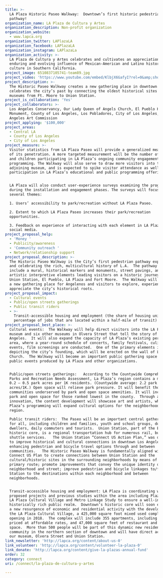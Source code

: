 ```yaml
---
title: >-
  LA Plaza Historic Paseo Walkway:  Downtown’s first historic pedestrian
  pathway!
organization_name: LA Plaza de Cultura y Artes
organization_description: Non-profit organization
organization_website:
  - www.lapca.org
organization_twitter: LAPlazaLA
organization_facebook: LAPlazaLA
organization_instagram: LAPlazaLa
organization_activity: >-
  LA Plaza de Cultura y Artes celebrates and cultivates an appreciation for the
  enduring and evolving influence of Mexican-American and Latino history, art &
  culture in Southern California.
project_image: 6510837105741-team89.jpg
project_video: 'https://www.youtube.com/embed/KlbjX6GafyI?rel=0&amp;showinfo=0'
project_description: >-
  The Historic Paseo Walkway creates a new gathering place in downtown that
  celebrates the city’s past by connecting the oldest historical sites and
  museums from Ft. Moore to Union Station.
project_is_collaboration: 'Yes'
project_collaborators: >-
  Los Angeles Conservancy, Our Lady Queen of Angels Church, El Pueblo Historic
  Monument, County of Los Angeles, Los Pobladores, City of Los Angeles, Los
  Angeles Art Commission
project_applying: '$100,000'
project_areas:
  - Central LA
  - County of Los Angeles
  - City of Los Angeles
project_measure: >-
  Visitor statistics from LA Plaza Paseo will provide a generalized measurement
  of its penetration. A more targeted measurement will be the number of adults
  and children participating in LA Plaza’s ongoing community engagement
  programming. The Walkway will also serve to draw more visitors into the
  adjoining museum, and is expected to spike visitor attendance as well as
  participation in LA Plaza’s educational and public programming offerings.


  LA Plaza will also conduct user-experience surveys examining the programming
  during the installation and engagement phases. The surveys will focus on
  several themes:

  1. Users’ accessibility to park/recreation without LA Plaza Paseo.

  2. Extent to which LA Plaza Paseo increases their park/recreation
  opportunities.

  3. Feedback on experience of interacting with each element in LA Plaza's
  social media.
project_proposal_help:
  - 'Money '
  - Publicity/awareness
  - 'Community outreach '
  - Network/relationship support
project_proposal_description: >-
  The Historic Paseo Walkway is the City’s first pedestrian pathway exploring
  and celebrating the rich, multicultural history of L.A.  The pathway will
  include a mural, historical markers and monuments, street pavings, and other
  artistic interpretive elements leading visitors on a historic journey through
  Union Station, El Pueblo, LA Plaza and Fort Moore.  The Walkway will serve as
  a new gathering place for Angelenos and visitors to explore, experience and
  appreciate the city’s historical roots.
project_proposal_impact:
  - Cultural events
  - Public/open streets gatherings
  - Public transit riders
  - >-
    Transit-accessible housing and employment (the share of housing units and
    percentage of jobs that are located within a half-mile of transit)
project_proposal_best_place: >-
  Cultural events:  The Walkway will help direct visitors into the LA Plaza
  museum and six other museums in Olvera Street that tell the story of Los
  Angeles.  It will also expand the capacity of LA Plaza’s existing performance
  area, where a year-round schedule of concerts, family festivals, culinary
  events, film screenings are conducted.  One of the primary elements is a mural
  depicting the city’s founding, which will be erected on the wall of La Placita
  Church.  The Walkway will become an important public gathering space for
  public events produced by LA Plaza and other organizations.


  Public/open streets gatherings:   According to the Countywide Comprehensive
  Parks and Recreation Needs Assessment, La Plaza’s region contains a miniscule
  0.2 – 0.5 park acres per 1K residents. (Countywide average: 2.2 park
  acres/1K.) Open space will relieve park pressure. It will benefit those
  communities underserved by park and open space amenities. It will increase
  park and open space for those ranked lowest in the county.  Through artistic
  innovation, the content development will showcase art and artists, while LA
  Plaza’s programming will expand cultural options for the neighborhood and
  region.
    
  Public transit riders:  The Paseo will be an important central gathering place
  for all, including children and families, youth and school groups, downtown
  dwellers, daily commuters and tourists.  Union Station, part of the El Pueblo
  historic core, is a regional transportation hub for numerous rail, bus and
  shuttle services.   The Union Station “Connect US Action Plan,” was developed
  to improve historical and cultural connections in downtown Los Angeles by
  enhancing pedestrian and bicycle travel options through and between
  communities.   The Historic Paseo Walkway is fundamentally aligned with the
  Connect US Plan to create connections between Union Station and the
  cultural/historic sites in the surrounding neighborhoods by means of a clear
  primary route; promote improvements that convey the unique identity of each
  neighborhood and street; improve pedestrian and bicycle linkages to/from Union
  Station to the destinations within each neighborhood and between
  neighborhoods.


  Transit-accessible housing and employment: LA Plaza is coordinating with
  proposed projects and previous studies within the area including Plaza Paseo,
  LA Plaza Cultural Village and Metro Linkage Study to ensure a well-integrated,
  historically rich public realm.  Downtown’s historic core will soon experience
  a new resurgence of economic and residential activity with the development of
  the LA Plaza Cultural Village, a 425,000 square foot mixed used complex
  opening in 2018.  The complex will include 355 apartments, including 20%
  priced at affordable rates, and 47,000 square feet of restaurant and retail
  space.  More than 500 people will be part of this dynamic new residential
  community in the northern section of downtown and will have direct access to
  our museum, Olvera Street and Union Station.
link_newsletter: 'http://lapca.org/content/about-us-0'
link_volunteer: 'http://lapca.org/content/volunteer-la-plaza-0'
link_donate: 'http://lapca.org/content/give-la-plazas-annual-fund'
order: 32
category: connect
uri: /connect/la-plaza-de-cultura-y-artes

---
```

